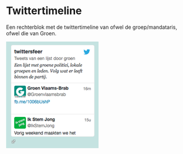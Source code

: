 # Twittertimeline

Een rechterblok met de twittertimeline van ofwel de groep/mandataris, ofwel die van Groen.

![](../beelden/twittersfeer.png)

